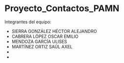 # Proyecto_Contactos_PAMN

Integrantes del equipo:

* SIERRA GONZÁLEZ HÉCTOR ALEJANDRO
* CABRERA LÓPEZ OSCAR EMILIO
* MENDOZA GARCÍA ULISES
* MARTÍNEZ ORTIZ SAÚL AXEL
* 
* 

